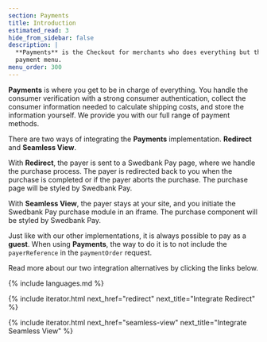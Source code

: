 ```yaml
---
section: Payments
title: Introduction
estimated_read: 3
hide_from_sidebar: false
description: |
  **Payments** is the Checkout for merchants who does everything but the
  payment menu.
menu_order: 300
---
```


**Payments** is where you get to be in charge of everything. You handle
the consumer verification with a strong consumer authentication, collect the
consumer information needed to calculate shipping costs, and store the
information yourself. We provide you with our full range of payment methods.

There are two ways of integrating the **Payments** implementation.
**Redirect** and **Seamless View**.

With **Redirect**, the payer is sent to a Swedbank Pay page, where we handle the
purchase process. The payer is redirected back to you when the purchase is
completed or if the payer aborts the purchase. The purchase page will be styled
by Swedbank Pay.

With **Seamless View**, the payer stays at your site, and you initiate the
Swedbank Pay purchase module in an iframe. The purchase component will be styled
by Swedbank Pay.

Just like with our other implementations, it is always possible to pay as a
**guest**. When using **Payments**, the way to do it is to not include
the `payerReference` in the `paymentOrder` request.

Read more about our two integration alternatives by clicking the links below.

{% include languages.md %}

{% include iterator.html next_href="redirect"
                         next_title="Integrate Redirect" %}

{% include iterator.html next_href="seamless-view"
                         next_title="Integrate Seamless View" %}
